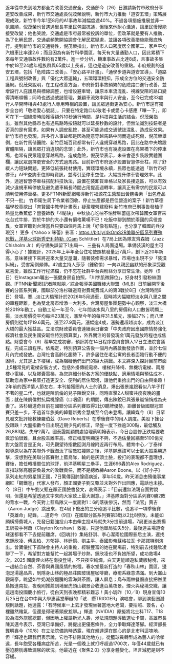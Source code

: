 近年從中央到地方都全力改善交通安全，交通部今（26）日邀請新竹市政府分享道安改善成果，新竹市交通處長倪茂榮說明，新竹市大力推動「道安五環」策略展現成效，新竹市今年1至8月的A1事故年減幅度達40%。不過各項措施推展並非一帆風順，倪茂榮也曾遇過里長率里民包圍抗議，但後來他耐心溝通，讓里民慢慢能接受改變；他也笑說，交通處是市府最常被投訴的單位，但改革就是要有人推動，為了化解民怨，交通處頻繁開協調會化解民眾疑慮，並讓各項改善措施能徹底執行。提到新竹市的交通特性，倪茂榮指出，新竹市人口密度居全國第二，家戶平均汽機車比率達2.6；而且因為有新竹科學園區，每天有大量通勤人口，因此累積下來每年交通事故件數約有2萬件。進一步分析，機車事故占比達8成，且事故多集中於18至24歲年輕族群與65歲以上長者，這也是道安改善的重點。市府規劃的道安五環，包括「危險路口改善」、「安心路平計畫」、「通學步道與道安宣導」、「道路工程與號制改善」與「優化大眾運輸」，五環環環相扣，形成全方位的交通安全防護網。倪茂榮說明，在工程改善方面，市府針對事故頻繁的危險路口進行改善，並增設行人庇護島與標線調整，也增設避車彎，讓原本車流混亂、視線受阻的路口變得清晰順暢；同時也透過號誌管理，兼顧車流效率與行人安全，至今已完成33處行人早開時相與43處行人專用時相的設置，讓民眾過街更為安心。新竹市還有獨步全台的「敬老愛心號誌」，只要在特定路口以敬老卡或愛心卡感應「嗶一下」，即可在下一個綠燈時段獲得額外10秒通行時間，是科技與生活的結合。倪茂榮指出，雖然其他縣市也有過馬路時按鈕就可以延長秒數的設計，但無法識別按鈕者是否真的是有需求，如果有人調皮亂按，甚至可能造成交通號誌混亂、造成反效果。新竹市府也發現，許多行人事故都是因為隨意穿越馬路中間而造成死傷，倪茂榮舉例，在新竹馬偕醫院、新竹巨城百貨都常有行人違規穿越馬路，因此在路中央增設實體阻隔，讓民眾打消違規的念頭；此外，新竹市也有幾處設置在高架橋下的停車場，也常有民眾隨意穿越馬路，造成危險，倪茂榮表示，未來會逐步裝設實體圍欄，讓民眾選擇更安全的方式過馬路。目前新竹市府逐步設置智慧停車柱，除了舒緩人力短缺問題，更降低紙張耗材使用，實踐環境永續，民眾也能透過「新竹市好停車」APP查詢車位即時資訊，並導引至停車空位，大幅提升停車管理效率。此外，透過智慧停車柱搭配科技執法，設置在裝卸貨車格以及家長接送區，可以有效減少違規車輛停放及避免遭車輛長時間占用提高週轉率，讓真正有需求的民眾可以順利使用停車格。更多FTNN新聞網報導新竹福源花生醬驗出黃麴毒素「出包產品不只一批」 竹市衛生局下令業者回收、停止生產都是巨佳營造的案子！新竹華德福學校竟挖出「育賢國中教學計畫表」疑濫埋營建廢料 新竹市府已刑事告發柚子熱量比香蕉低？營養師教「4祕訣」 中秋放心吃柚不怕胖咪蕾這次帶韓國女軍官來吃台式牛排，對於牛排的大小還有價格驚嘆不已！吃飯中聊到關於兩國的兵役差異，女軍官聽到台灣當兵只要四個月馬上說「好像有點短」，也分享了韓國的兵役現況！  更多《Yahoo x 咪蕾》影音：https://bit.ly/4kOmS2R美聯分區系列賽殊死戰，洋基火球新秀史利特勒（Cam Schlittler）在7局上因為隊友齊森姆（Jazz Chisholm Jr.）的守備失誤留下1出局一、三壘有人局面退場。準備裝潢的屋主可得小心了！據統計，2025年上半年全台住宅使照核發量近7萬戶，創下近20年新高，意味著接下來將迎來大量交屋潮，隨著裝修需求暴增，市場也出現不少「裝潢糾紛」，受害案例頻傳。42歲主持人莎莎（鍾欣愉）一向以親民幽默的形象深受觀眾喜愛，雖然工作行程滿檔，仍不忘在社群平台與粉絲分享日常生活。她昨（9日）在Instagram曬出一張健身房自拍照，「川字肌微歸位」，好身材引發粉絲圍觀。[FTNN新聞網]記者陳献朋／綜合報導美國職棒大聯盟（MLB）日前展開季後賽的分區系列賽，國聯部分洛杉磯道奇對費城費城人的第3戰於8日（台灣時間9日）登場。賽...淡江大橋預計於2026年5月通車，屆時將大幅縮短淡水與八里之間的車程距離，也為雙北房市增添一大利多。台灣房屋集團趨勢中心觀察，淡江大橋於2019年動工，自動工前一年至今，七年間淡水與八里的房價和人口數皆明顯上揚，淡水房價從平均每坪23萬元，漲至今年的每坪31.5萬元，漲幅37%；而八里房價則從每坪19.6萬元，漲至27.9萬元，漲幅逾4成，漲勢還超越淡水，成為淡江大橋的最大獲益區。立法院財政委員會連續兩日審查「中央政府因應國際情勢強化經濟社會及民生國安韌性特別預算案」，外界關注的普發現金1萬元發放時程也成焦點。財委會今（9）稍早完成初審，預計將在14日程序委員會排入17日立法院會議程，完成三讀程序。依規定，特別預算公告後一個月內將啟動發放作業，並於七個月內完成發放。台灣社會高齡化趨勢下，許多居住在老公寓的長者面臨行動不便的困境，尤其是上下樓梯，成為阻礙他們出門的巨大挑戰。本文將深入探討目前市面上5種常見的電梯安裝方式，包括外掛傳統電梯、樓梯升降椅、無機坑電梯、兩層樓小電梯、以及膠囊電梯，為您詳細分析各方案的優缺點、適用情境與預估成本，幫助您為家中長輩打造更安全、便利的居住環境，讓他們重拾出門的自由與樂趣！2年前的西洋情人節左右，本刊接獲圈內人士的消息，爆出張景嵐跟看似八竿子打不著的星二代，也就是陳凱倫的兒子陳銳交往，同時直擊2人甜蜜共度夜晚的畫面；就在陳凱倫對抗扁桃腺癌（口咽癌）的期間，傳出陳銳已與張景嵐悄悄成為夫妻了。洛杉磯道奇目前在國聯分區系列賽取得2比0聽牌優勢，距離晉級國聯冠軍賽只差一步。不過首年旅美的韓籍新秀金慧成至今仍未登場，讓韓媒今（8）日罕見發文批評總教練羅伯茲（Dave Roberts）在季後賽中的用人調度。美股下挫台股跟跌！大盤指數今日出現近期少見的修正，早盤一度下挫逾300點，最低觸及26,883點，失守2萬7。國泰證期顧問處協理蔡明翰表示，今日台股修正跌幅要收斂恐怕很難，且台股乖離率高，修正幅度明顯還不夠，不過估量回縮至5100億元對大盤而言是正向，可先觀望待指數回測月線附近再行布局。體育中心／丁泰祥 報導原以為在美聯外卡戰淘汰了宿敵紅襪隊之後，洋基隊應該可以士氣大振乘勝追擊，沒想到在美聯分區賽對上藍鳥隊，輸的是灰頭土臉，投打的表現都不盡理想，賽後，擔任轉播單位的球評，前洋基明星三壘手，生涯696轟的Alex Rodriguez，直指球隊高層要負最大的敗戰責任，而不是總教練Aaron Boone。以《好小子》系列走紅的男星顏正國，7日驚傳因肺腺癌病逝，享年50歲。昨天消息由殯儀事業網紅「鋼鐵爸」代家人發布，顏正國妻子劉又甄並未對外作出回應，電話也未接。今（8日）中午劉又甄在顏正國臉書發文，哀痛表示：「目前還無法親自面對說明，但還是希望透過文字來向大家致上最大謝意。」洋基隊面對分區系列賽0勝2敗的背水一戰，今天對上藍鳥隊又一度面對1：6的落後慘況，然而「法官」賈吉（Aaron Judge）跳出來，在4局下敲出的三分砲追平比數，也追平一項季後賽「英雄命」紀錄。...道奇今（9日）在國聯分區系列賽第3戰以2比8慘敗，未能如願橫掃費城人，先發日籍強投山本由伸主投4局就失3分提前退場，7局更派出賽揚王牌投手柯蕭（Clayton Kershaw）救援，只是他單局狂失5分，最後連主場道奇球迷都看不下去提前離席。《回魂計》集結舒淇、李心潔兩位國際影后主演，還找來鍾欣凌、傅孟柏、方郁婷、林廷憶、劉主平、泰國影帝蘇格拉瓦·卡那諾特別演出。曾寶儀扛下首映會主持人的重擔，經驗豐富的她在開場前，特別前去找鍾欣凌聊了一下，希望對方能幫忙一起將場子炒熱，鍾欣凌也不負她所望，成功救場4次。2025 國慶煙火將在南投登場，不只夜空絢爛，白天更能順遊私藏版秘境，來一趟結合自然、茶香與異國風情的旅程。春水堂最新打造的「春秋山林」園區，邊泡足湯邊品茶，到隱身山林的極品莊園玻璃屋咖啡廳，療癒系綠意滿滿。到大崙山觀霧亭，眺望如牛奶湖般翻騰的雲海與茶園，讓人屏息；烏布雨林餐廳直接把峇里島搬進南投，夜晚則推薦到埔里虎頭山觀景台收進百萬夜景。煙火與秘境交織，讓這趟南投國慶小旅行，從白天到夜晚都精彩難忘！黃小琥昨（10╱8）現身宣傳10月25日在台中中興大學惠蓀堂舉辦的「琥．嚮TRIGGER」演唱會，聊到演藝圈潛規則話題，她透露：「有時候車一上去才發現坐著當地大老闆，要拍照、簽名，心裡雖然賭氣，但還是得硬著頭皮尬聊。」輝達（NVIDIA）原擬將北士科T17、T18設為海外旗艦總部，但因地上權屬新光人壽，涉法規問題導致選址卡關，高雄市長陳其邁今表示，亞灣已準備好，將提出更優惠條件，全力爭取輝達落腳。經濟部長龔明鑫今（10/8）在立法院備詢時透露，現在輝達還在關心的是北市科這塊地，但「輝達也跟我們表示說，它也不排除其他地方」。從籃球員轉型成為藝人的哈孝遠，長年飽受各種病症所苦，光是一個晚上就打呼超過1700次，年僅44歲就已有壓迫膀胱導致漏尿的狀況。他最近在《聚焦2.0》分享身體變化，坦言減肥是刻不容緩。